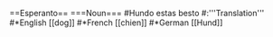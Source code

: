 ==Esperanto==
===Noun===
#Hundo estas besto
#:'''Translation'''
#*English [[dog]]
#*French [[chien]]
#*German [[Hund]]